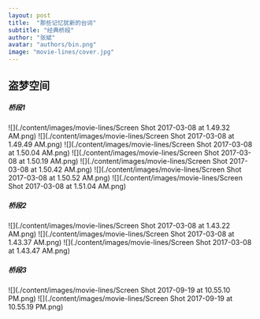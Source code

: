 ```yaml
---
layout: post
title:  "那些记忆犹新的台词"
subtitle: "经典桥段"
author: "张斌"
avatar: "authors/bin.png"
image: "movie-lines/cover.jpg"
---
```


## 盗梦空间

##### 桥段1
![](./content/images/movie-lines/Screen Shot 2017-03-08 at 1.49.32 AM.png)
![](./content/images/movie-lines/Screen Shot 2017-03-08 at 1.49.49 AM.png)
![](./content/images/movie-lines/Screen Shot 2017-03-08 at 1.50.04 AM.png)
![](./content/images/movie-lines/Screen Shot 2017-03-08 at 1.50.19 AM.png)
![](./content/images/movie-lines/Screen Shot 2017-03-08 at 1.50.42 AM.png)
![](./content/images/movie-lines/Screen Shot 2017-03-08 at 1.50.52 AM.png)
![](./content/images/movie-lines/Screen Shot 2017-03-08 at 1.51.04 AM.png)

##### 桥段2
![](./content/images/movie-lines/Screen Shot 2017-03-08 at 1.43.22 AM.png)
![](./content/images/movie-lines/Screen Shot 2017-03-08 at 1.43.37 AM.png)
![](./content/images/movie-lines/Screen Shot 2017-03-08 at 1.43.47 AM.png)

##### 桥段3
![](./content/images/movie-lines/Screen Shot 2017-09-19 at 10.55.10 PM.png)
![](./content/images/movie-lines/Screen Shot 2017-09-19 at 10.55.19 PM.png)
